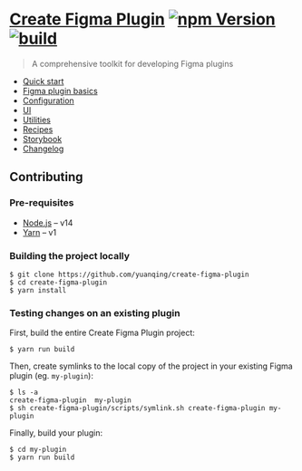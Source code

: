 # [Create Figma Plugin](https://yuanqing.github.io/create-figma-plugin/) [![npm Version](https://img.shields.io/npm/v/create-figma-plugin?cacheSeconds=1800)](https://www.npmjs.com/package/create-figma-plugin) [![build](https://img.shields.io/github/workflow/status/yuanqing/create-figma-plugin/build?cacheSeconds=1800)](https://github.com/yuanqing/create-figma-plugin/actions?query=workflow%3Abuild)

> A comprehensive toolkit for developing Figma plugins

- [Quick start](https://yuanqing.github.io/create-figma-plugin/#quick-start)
- [Figma plugin basics](https://yuanqing.github.io/create-figma-plugin/#figma-plugin-basics)
- [Configuration](https://yuanqing.github.io/create-figma-plugin/#configuration)
- [UI](https://yuanqing.github.io/create-figma-plugin/#ui-1)
- [Utilities](https://yuanqing.github.io/create-figma-plugin/#utilities)
- [Recipes](https://yuanqing.github.io/create-figma-plugin/#recipes)
- [Storybook](https://yuanqing.github.io/create-figma-plugin/ui/)
- [Changelog](/CHANGELOG.md#readme)

## Contributing

### Pre-requisites

- [Node.js](https://nodejs.org) – v14
- [Yarn](https://classic.yarnpkg.com) – v1

### Building the project locally

```
$ git clone https://github.com/yuanqing/create-figma-plugin
$ cd create-figma-plugin
$ yarn install
```

### Testing changes on an existing plugin

First, build the entire Create Figma Plugin project:

```
$ yarn run build
```

Then, create symlinks to the local copy of the project in your existing Figma plugin (eg. `my-plugin`):

```
$ ls -a
create-figma-plugin  my-plugin
$ sh create-figma-plugin/scripts/symlink.sh create-figma-plugin my-plugin
```

Finally, build your plugin:

```
$ cd my-plugin
$ yarn run build
```
